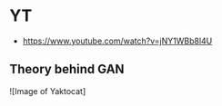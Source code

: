 # YT  
  * https://www.youtube.com/watch?v=jNY1WBb8l4U  

## Theory behind GAN  
  ![Image of Yaktocat]
